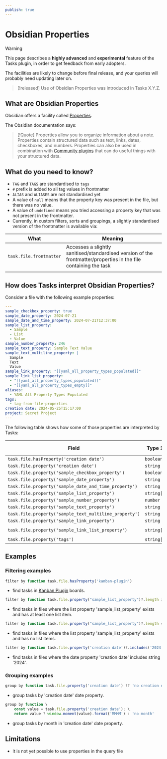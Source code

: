 ```yaml
---
publish: true
---
```


# Obsidian Properties

> [!warning]
> This page describes a **highly advanced** and **experimental** feature of the Tasks plugin, in order to get feedback from early adopters.
>
> The facilities are likely to change before final release, and your queries will probably need updating later on.

> [!released]
> Use of Obsidian Properties was introduced in Tasks X.Y.Z.

## What are Obsidian Properties

Obsidian offers a facility called [Properties](https://help.obsidian.md/Editing+and+formatting/Properties).

The Obsidian documentation says:

> [!Quote]
> Properties allow you to organize information about a note. Properties contain structured data such as text, links, dates, checkboxes, and numbers. Properties can also be used in combination with [Community plugins](https://help.obsidian.md/Extending+Obsidian/Community+plugins) that can do useful things with your structured data.

## What do you need to know?

- `TAG` and `TAGS` are standardised to `tags`
- `#` prefix is added to all tag values in frontmatter
- `ALIAS` and `ALIASES` are not standardised yet
- A value of `null` means that the property key was present in the file, but there was no value.
- A value of `undefined` means you tried accessing a property key that was not present in the frontmatter.
- Currently, in custom filters, sorts and groupings, a slightly standardised version of the frontmatter is available via:

| What                    | Meaning                                                                                                          |
| ----------------------- | ---------------------------------------------------------------------------------------------------------------- |
| `task.file.frontmatter` | Accesses a slightly sanitised/standardised version of the frontmatter/properties in the file containing the task |
|                         |                                                                                                                  |

## How does Tasks interpret Obsidian Properties?

Consider a file with the following example properties:

<!-- TODO this was copied from docs_sample_for_task_properties_reference.md - embed the content automatically in future... -->

```yaml
---
sample_checkbox_property: true
sample_date_property: 2024-07-21
sample_date_and_time_property: 2024-07-21T12:37:00
sample_list_property:
  - Sample
  - List
  - Value
sample_number_property: 246
sample_text_property: Sample Text Value
sample_text_multiline_property: |
  Sample
  Text
  Value
sample_link_property: "[[yaml_all_property_types_populated]]"
sample_link_list_property:
  - "[[yaml_all_property_types_populated]]"
  - "[[yaml_all_property_types_empty]]"
aliases:
  - YAML All Property Types Populated
tags:
  - tag-from-file-properties
creation date: 2024-05-25T15:17:00
project: Secret Project
---
```

The following table shows how some of those properties are interpreted by Tasks:

<!-- placeholder to force blank line before included text --><!-- include: TaskProperties.test.task_file_properties_temp.approved.md -->

| Field | Type 1 | Example 1 | Type 2 | Example 2 |
| ----- | ----- | ----- | ----- | ----- |
| `task.file.hasProperty('creation date')` | `boolean` | `true` | `boolean` | `false` |
| `task.file.property('creation date')` | `string` | `'2024-05-25T15:17:00'` | `null` | `null` |
| `task.file.property('sample_checkbox_property')` | `boolean` | `true` | `null` | `null` |
| `task.file.property('sample_date_property')` | `string` | `'2024-07-21'` | `null` | `null` |
| `task.file.property('sample_date_and_time_property')` | `string` | `'2024-07-21T12:37:00'` | `null` | `null` |
| `task.file.property('sample_list_property')` | `string[]` | `['Sample', 'List', 'Value']` | `null` | `null` |
| `task.file.property('sample_number_property')` | `number` | `246` | `null` | `null` |
| `task.file.property('sample_text_property')` | `string` | `'Sample Text Value'` | `null` | `null` |
| `task.file.property('sample_text_multiline_property')` | `string` | `'Sample\nText\nValue\n'` | `null` | `null` |
| `task.file.property('sample_link_property')` | `string` | `'[[yaml_all_property_types_populated]]'` | `null` | `null` |
| `task.file.property('sample_link_list_property')` | `string[]` | `['[[yaml_all_property_types_populated]]', '[[yaml_all_property_types_empty]]']` | `null` | `null` |
| `task.file.property('tags')` | `string[]` | `['#tag-from-file-properties']` | `any[]` | `[]` |

<!-- placeholder to force blank line after included text --><!-- endInclude -->

## Examples

### Filtering examples

<!-- placeholder to force blank line before included text --><!-- include: CustomFilteringExamples.test.obsidian_properties_task.file.frontmatter_docs.approved.md -->

```javascript
filter by function task.file.hasProperty('kanban-plugin')
```

- find tasks in [Kanban Plugin](https://github.com/mgmeyers/obsidian-kanban) boards.

```javascript
filter by function task.file.property("sample_list_property")?.length > 0
```

- find tasks in files where the list property 'sample_list_property' exists and has at least one list item.

```javascript
filter by function task.file.property("sample_list_property")?.length === 0
```

- find tasks in files where the list property 'sample_list_property' exists and has no list items.

```javascript
filter by function task.file.property('creation date')?.includes('2024') ?? false
```

- find tasks in files where the date property 'creation date' includes string '2024'.

<!-- placeholder to force blank line after included text --><!-- endInclude -->

### Grouping examples

<!-- placeholder to force blank line before included text --><!-- include: CustomGroupingExamples.test.obsidian_properties_task.file.frontmatter_docs.approved.md -->

```javascript
group by function task.file.property('creation date') ?? 'no creation date'
```

- group tasks by 'creation date' date property.

```javascript
group by function \
    const value = task.file.property('creation date'); \
    return value ? window.moment(value).format('MMMM') : 'no month'
```

- group tasks by month in 'creation date' date property.

<!-- placeholder to force blank line after included text --><!-- endInclude -->

## Limitations

- It is not yet possible to use properties in the query file
